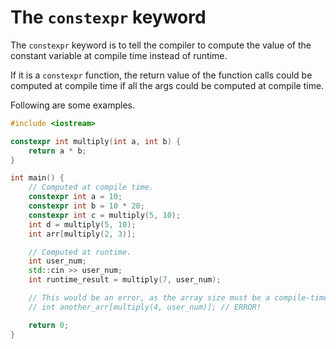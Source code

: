 # The `constexpr` keyword

The `constexpr` keyword is to tell the compiler to compute the value of the
constant variable at compile time instead of runtime.

If it is a `constexpr` function, the return value of the function calls could
be computed at compile time if all the args could be computed at compile time.

Following are some examples.

```cpp
#include <iostream>

constexpr int multiply(int a, int b) {
    return a * b;
}

int main() {
    // Computed at compile time.
    constexpr int a = 10;
    constexpr int b = 10 * 20;
    constexpr int c = multiply(5, 10);
    int d = multiply(5, 10);
    int arr[multiply(2, 3)];

    // Computed at runtime.
    int user_num;
    std::cin >> user_num;
    int runtime_result = multiply(7, user_num);

    // This would be an error, as the array size must be a compile-time constant
    // int another_arr[multiply(4, user_num)]; // ERROR!

    return 0;
}
```

